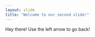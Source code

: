```yaml
---
layout: slide
title: "Welcome to our second slide!"
---
```

Hey there!
Use the left arrow to go back!